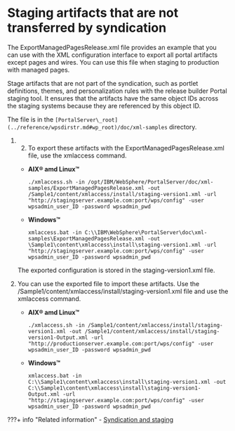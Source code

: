 # Staging artifacts that are not transferred by syndication

The ExportManagedPagesRelease.xml file provides an example that you can use with the XML configuration interface to export all portal artifacts except pages and wires. You can use this file when staging to production with managed pages.

Stage artifacts that are not part of the syndication, such as portlet definitions, themes, and personalization rules with the release builder Portal staging tool. It ensures that the artifacts have the same object IDs across the staging systems because they are referenced by this object ID.

The file is in the `[PortalServer\_root](../reference/wpsdirstr.md#wp_root)/doc/xml-samples` directory.

1.  2.  To export these artifacts with the ExportManagedPagesRelease.xml file, use the xmlaccess command.

    -   **AIX® amd Linux™**

        `./xmlaccess.sh -in /opt/IBM/WebSphere/PortalServer/doc/xml-samples/ExportManagedPagesRelease.xml -out /Sample1/content/xmlaccess/install/staging-version1.xml -url "http://stagingserver.example.com:port/wps/config" -user wpsadmin_user_ID -password wpsadmin_pwd`

    -   **Windows™**

        `xmlaccess.bat -in C:\\IBM\WebSphere\PortalServer\doc\xml-samples\ExportManagedPagesRelease.xml -out \Sample1\content\xmlaccess\install\staging-version1.xml -url "http://stagingserver.example.com:port/wps/config" -user wpsadmin_user_ID -password wpsadmin_pwd`

    The exported configuration is stored in the staging-version1.xml file.

3.  You can use the exported file to import these artifacts. Use the /Sample1/content/xmlaccess/install/staging-version1.xml file and use the xmlaccess command.

    -   **AIX® amd Linux™**

        `./xmlaccess.sh -in /Sample1/content/xmlaccess/install/staging-version1.xml -out /Sample1/content/xmlaccess/install/staging-version1-Output.xml -url "http://productionserver.example.com:port/wps/config" -user wpsadmin_user_ID -password wpsadmin_pwd`

    -   **Windows™**

        `xmlaccess.bat -in C:\\Sample1\content\xmlaccess\install\staging-version1.xml -out C:\\Sample1\content\xmlaccess\install\staging-version1-Output.xml -url "http://stagingserver.example.com:port/wps/config" -user wpsadmin_user_ID -password wpsadmin_pwd`


???+ info "Related information" 
    -   [Syndication and staging](../../../../deployment/manage/staging_to_production/updates_with_syndication/dep_up_syn.md)

